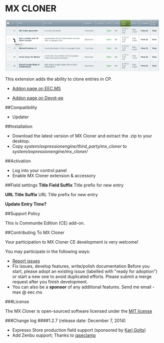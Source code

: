 # MX CLONER #

![MX Cloner](images/mx-cloner.png)

This extension adds the ability to clone entries in CP.

* [Addon page on EEC.MS](http://www.eec.ms/add-ons/mx-cloner)

* [Addon page on Devot-ee](http://devot-ee.com/add-ons/mx-cloner)

##Compatibility
* Updater

##Installation
* Download the latest version of MX Cloner and extract the .zip to your desktop.
* Copy *system/expressionengine/third_party/mx_cloner* to *system/expressionengine/mx_cloner/*

##Activation
* Log into your control panel
* Enable MX Cloner extension & accessory 

##Field settings
**Title Field Suffix**	 Title prefix for new entry

**URL Title Suffix**	URL Title prefix for new entry

**Update Entry Time?**	

##Support Policy

This is Communite Edition (CE) add-on.

##Contributing To MX Cloner

Your participation to MX Cloner CE development is very welcome!

You may participate in the following ways:

* [Report issues](https://github.com/MaxLazar/mx-cloner/issues)
* Fix issues, develop features, write/polish documentation
Before you start, please adopt an existing issue (labelled with "ready for adoption") or start a new one to avoid duplicated efforts.
Please submit a merge request after you finish development.
* You can also be a **sponsor** of any additional features. Send me email - max @ eec.ms

###License

The MX Cloner is open-sourced software licensed under the [MIT license](http://opensource.org/licenses/MIT)

###Change log
####1.2.7 (release date: December 7, 2014)
* Expresso Store production field support (sponsored by [Karl Golts](www.linkedin.com/pub/karl-golts/6/940/aa4))
* Add Zenbu support; Thanks to [jaseclamp](http://devot-ee.com/profile/user21686489)
